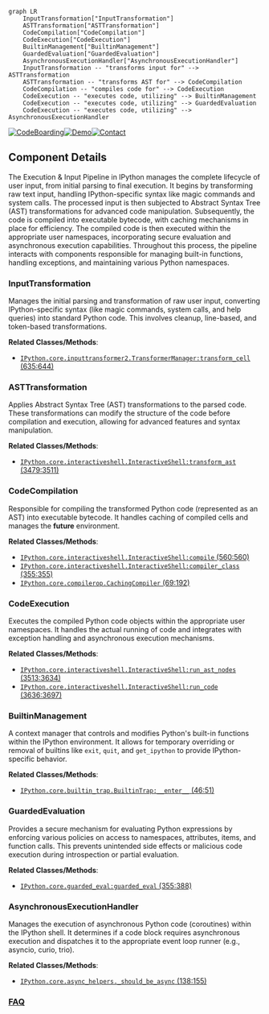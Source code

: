 ```mermaid
graph LR
    InputTransformation["InputTransformation"]
    ASTTransformation["ASTTransformation"]
    CodeCompilation["CodeCompilation"]
    CodeExecution["CodeExecution"]
    BuiltinManagement["BuiltinManagement"]
    GuardedEvaluation["GuardedEvaluation"]
    AsynchronousExecutionHandler["AsynchronousExecutionHandler"]
    InputTransformation -- "transforms input for" --> ASTTransformation
    ASTTransformation -- "transforms AST for" --> CodeCompilation
    CodeCompilation -- "compiles code for" --> CodeExecution
    CodeExecution -- "executes code, utilizing" --> BuiltinManagement
    CodeExecution -- "executes code, utilizing" --> GuardedEvaluation
    CodeExecution -- "executes code, utilizing" --> AsynchronousExecutionHandler
```
[![CodeBoarding](https://img.shields.io/badge/Generated%20by-CodeBoarding-9cf?style=flat-square)](https://github.com/CodeBoarding/GeneratedOnBoardings)[![Demo](https://img.shields.io/badge/Try%20our-Demo-blue?style=flat-square)](https://www.codeboarding.org/demo)[![Contact](https://img.shields.io/badge/Contact%20us%20-%20contact@codeboarding.org-lightgrey?style=flat-square)](mailto:contact@codeboarding.org)

## Component Details

The Execution & Input Pipeline in IPython manages the complete lifecycle of user input, from initial parsing to final execution. It begins by transforming raw text input, handling IPython-specific syntax like magic commands and system calls. The processed input is then subjected to Abstract Syntax Tree (AST) transformations for advanced code manipulation. Subsequently, the code is compiled into executable bytecode, with caching mechanisms in place for efficiency. The compiled code is then executed within the appropriate user namespaces, incorporating secure evaluation and asynchronous execution capabilities. Throughout this process, the pipeline interacts with components responsible for managing built-in functions, handling exceptions, and maintaining various Python namespaces.

### InputTransformation
Manages the initial parsing and transformation of raw user input, converting IPython-specific syntax (like magic commands, system calls, and help queries) into standard Python code. This involves cleanup, line-based, and token-based transformations.


**Related Classes/Methods**:

- <a href="https://github.com/ipython/ipython/blob/master/IPython/core/inputtransformer2.py#L635-L644" target="_blank" rel="noopener noreferrer">`IPython.core.inputtransformer2.TransformerManager:transform_cell` (635:644)</a>


### ASTTransformation
Applies Abstract Syntax Tree (AST) transformations to the parsed code. These transformations can modify the structure of the code before compilation and execution, allowing for advanced features and syntax manipulation.


**Related Classes/Methods**:

- <a href="https://github.com/ipython/ipython/blob/master/IPython/core/interactiveshell.py#L3479-L3511" target="_blank" rel="noopener noreferrer">`IPython.core.interactiveshell.InteractiveShell:transform_ast` (3479:3511)</a>


### CodeCompilation
Responsible for compiling the transformed Python code (represented as an AST) into executable bytecode. It handles caching of compiled cells and manages the __future__ environment.


**Related Classes/Methods**:

- <a href="https://github.com/ipython/ipython/blob/master/IPython/core/interactiveshell.py#L560-L560" target="_blank" rel="noopener noreferrer">`IPython.core.interactiveshell.InteractiveShell:compile` (560:560)</a>
- <a href="https://github.com/ipython/ipython/blob/master/IPython/core/interactiveshell.py#L355-L355" target="_blank" rel="noopener noreferrer">`IPython.core.interactiveshell.InteractiveShell:compiler_class` (355:355)</a>
- <a href="https://github.com/ipython/ipython/blob/master/IPython/core/compilerop.py#L69-L192" target="_blank" rel="noopener noreferrer">`IPython.core.compilerop.CachingCompiler` (69:192)</a>


### CodeExecution
Executes the compiled Python code objects within the appropriate user namespaces. It handles the actual running of code and integrates with exception handling and asynchronous execution mechanisms.


**Related Classes/Methods**:

- <a href="https://github.com/ipython/ipython/blob/master/IPython/core/interactiveshell.py#L3513-L3634" target="_blank" rel="noopener noreferrer">`IPython.core.interactiveshell.InteractiveShell:run_ast_nodes` (3513:3634)</a>
- <a href="https://github.com/ipython/ipython/blob/master/IPython/core/interactiveshell.py#L3636-L3697" target="_blank" rel="noopener noreferrer">`IPython.core.interactiveshell.InteractiveShell:run_code` (3636:3697)</a>


### BuiltinManagement
A context manager that controls and modifies Python's built-in functions within the IPython environment. It allows for temporary overriding or removal of builtins like `exit`, `quit`, and `get_ipython` to provide IPython-specific behavior.


**Related Classes/Methods**:

- <a href="https://github.com/ipython/ipython/blob/master/IPython/core/builtin_trap.py#L46-L51" target="_blank" rel="noopener noreferrer">`IPython.core.builtin_trap.BuiltinTrap:__enter__` (46:51)</a>


### GuardedEvaluation
Provides a secure mechanism for evaluating Python expressions by enforcing various policies on access to namespaces, attributes, items, and function calls. This prevents unintended side effects or malicious code execution during introspection or partial evaluation.


**Related Classes/Methods**:

- <a href="https://github.com/ipython/ipython/blob/master/IPython/core/guarded_eval.py#L355-L388" target="_blank" rel="noopener noreferrer">`IPython.core.guarded_eval:guarded_eval` (355:388)</a>


### AsynchronousExecutionHandler
Manages the execution of asynchronous Python code (coroutines) within the IPython shell. It determines if a code block requires asynchronous execution and dispatches it to the appropriate event loop runner (e.g., asyncio, curio, trio).


**Related Classes/Methods**:

- <a href="https://github.com/ipython/ipython/blob/master/IPython/core/async_helpers.py#L138-L155" target="_blank" rel="noopener noreferrer">`IPython.core.async_helpers._should_be_async` (138:155)</a>




### [FAQ](https://github.com/CodeBoarding/GeneratedOnBoardings/tree/main?tab=readme-ov-file#faq)